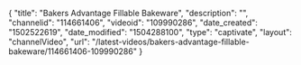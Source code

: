 {
    "title": "Bakers Advantage Fillable Bakeware",
    "description": "",
    "channelid": "114661406",
    "videoid": "109990286",
    "date_created": "1502522619",
    "date_modified": "1504288100",
    "type": "captivate",
    "layout": "channelVideo",
    "url": "\/latest-videos\/bakers-advantage-fillable-bakeware\/114661406-109990286"
}